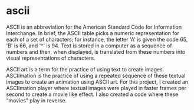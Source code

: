 # ascii
ASCII is an abbreviation for the American Standard Code for Information Interchange. 
In brief, the ASCII table picks a numeric representation for each of a set of characters; for instance, the letter 'A' is given the code 65, 'B' is 66, and '^' is 94.
Text is stored in a computer as a sequence of numbers and then, when displayed, is translated from these numbers into visual representations of characters.

ASCII art is a term for the practice of using text to create images.
ASCIImation is the practice of using a repeated sequence of these textual images to create an animation using ASCII art. 
For this project, I created an ASCIImation player where textual images were played in faster frames per second to create a movie like effect.
I also created a code where these “movies” play in reverse.
